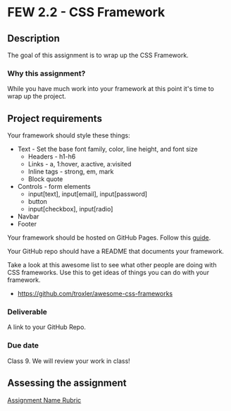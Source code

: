 # FEW 2.2 - CSS Framework

## Description

The goal of this assignment is to wrap up the CSS Framework.

### Why this assignment?

While you have much work into your framework at this point it's time to wrap up the project.

## Project requirements

Your framework should style these things:

- Text - Set the base font family, color, line height, and font size
  - Headers - h1-h6
  - Links - a, 1:hover, a:active, a:visited
  - Inline tags - strong, em, mark
  - Block quote
- Controls - form elements
  - input[text], input[email], input[password]
  - button
  - input[checkbox], input[radio]
- Navbar
- Footer

Your framework should be hosted on GitHub Pages. Follow this [guide](https://pages.github.com).

Your GitHub repo should have a README that documents your framework.

Take a look at this awesome list to see what other people are doing with CSS frameworks. Use this to get ideas of things you can do with your framework. 

- https://github.com/troxler/awesome-css-frameworks

### Deliverable

A link to your GitHub Repo.  

### Due date

Class 9. We will review your work in class!

## Assessing the assignment

[Assignment Name Rubric](./assignment-rubric.md)



